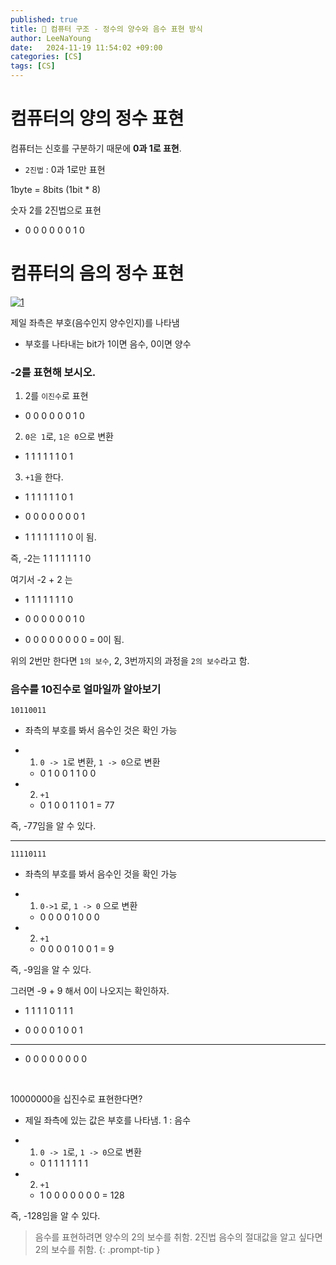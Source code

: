 ```yaml
---
published: true
title: 🖤 컴퓨터 구조 - 정수의 양수와 음수 표현 방식
author: LeeNaYoung
date:   2024-11-19 11:54:02 +09:00
categories: [CS]
tags: [CS]
---
```



# 컴퓨터의 양의 정수 표현

컴퓨터는 신호를 구분하기 때문에 **0과 1로 표현**.

- `2진법` : 0과 1로만 표현

1byte = 8bits (1bit * 8)

숫자 2를 2진법으로 표현 

- 0 0 0 0 0 0 1 0


# 컴퓨터의 음의 정수 표현


<a href="https://github.com/LeeNaYoung240/LeeNaYoung240.github.io/assets/107848521/4293356b-172c-4f7c-a950-1ecbcf6bfd8d" class="popup img-link"><img src="https://github.com/user-attachments/assets/4293356b-172c-4f7c-a950-1ecbcf6bfd8d" alt="1" loading="lazy"></a>

제일 좌측은 부호(음수인지 양수인지)를 나타냄

- 부호를 나타내는 bit가 1이면 음수, 0이면 양수


### -2를 표현해 보시오.

1. 2를 `이진수`로 표현

- 0 0 0 0 0 0 1 0

2. `0은 1`로, `1은 0`으로 변환

- 1 1 1 1 1 1 0 1

3. `+1`을 한다.

- 1 1 1 1 1 1 0 1

- 0 0 0 0 0 0 0 1 

- 1 1 1 1 1 1 1 0 이 됨. 

즉, -2는 1 1 1 1 1 1 1 0


여기서 -2 + 2 는

- 1 1 1 1 1 1 1 0

- 0 0 0 0 0 0 1 0

- 0 0 0 0 0 0 0 0 = 0이 됨.

위의 2번만 한다면 `1의 보수`, 2, 3번까지의 과정을 `2의 보수`라고 함. 


### 음수를 10진수로 얼마일까 알아보기

    10110011

- 좌측의 부호를 봐서 음수인 것은 확인 가능

- 1. `0 -> 1`로 변환, `1 -> 0`으로 변환

	- 0 1 0 0 1 1 0 0

- 2. `+1`

	- 0 1 0 0 1 1 0 1 = 77 

즉, -77임을 알 수 있다.


---

    11110111

- 좌측의 부호를 봐서 음수인 것을 확인 가능

- 1. `0->1` 로, `1 -> 0` 으로 변환

	- 0 0 0 0 1 0 0 0

- 2. `+1`

	- 0 0 0 0 1 0 0 1 = 9

즉, -9임을 알 수 있다.


그러면 -9 + 9 해서 0이 나오지는 확인하자.

- 1 1 1 1 0 1 1 1

- 0 0 0 0 1 0 0 1

---
- 0 0 0 0 0 0 0 0

<br>

10000000을 십진수로 표현한다면?

- 제일 좌측에 있는 값은 부호를 나타냄. 1 : 음수

- 1. `0 -> 1`로, `1 -> 0`으로 변환

	- 0 1 1 1 1 1 1 1 

- 2. `+1`

	- 1 0 0 0 0 0 0 0 = 128

즉, -128임을 알 수 있다.



> 음수를 표현하려면 양수의 2의 보수를 취함.
> 2진법 음수의 절대값을 알고 싶다면 2의 보수를 취함.
{: .prompt-tip }
